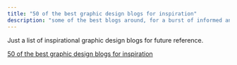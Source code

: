 ```yaml
---
title: "50 of the best graphic design blogs for inspiration"
description: "some of the best blogs around, for a burst of informed and intelligent graphic design inspiration"
---
```


Just a list of inspirational graphic design blogs for future reference. 



<a href="https://www.creativeboom.com/inspiration/50-of-the-best-blogs-for-graphic-design-inspiration/">50 of the best graphic design blogs for inspiration</a>

